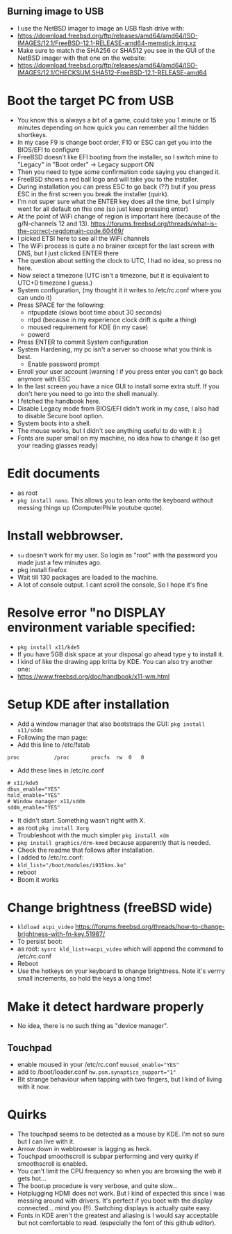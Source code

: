 ## Burning image to USB

- I use the NetBSD imager to image an USB flash drive with:
- https://download.freebsd.org/ftp/releases/amd64/amd64/ISO-IMAGES/12.1/FreeBSD-12.1-RELEASE-amd64-memstick.img.xz
- Make sure to match the SHA256 or SHA512 you see in the GUI of the NetBSD imager with that one on the website:
- https://download.freebsd.org/ftp/releases/amd64/amd64/ISO-IMAGES/12.1/CHECKSUM.SHA512-FreeBSD-12.1-RELEASE-amd64

# Boot the target PC from USB
- You know this is always a bit of a game, could take you 1 minute or 15 minutes depending on how quick you can remember all the hidden shortkeys.
- In my case F9 is change boot order, F10 or ESC can get you into the BIOS/EFI to configure
- FreeBSD doesn't like EFI booting from the installer, so I switch mine to "Legacy" in "Boot order" -> Legacy support ON
- Then you need to type some confirmation code saying you changed it.
- FreeBSD shows a red ball logo and will take you to the installer.
- During installation you can press ESC to go back (??) but if you press ESC in the first screen you break the installer (quirk).
- I'm not super sure what the ENTER key does all the time, but I simply went for all default on this one (so just keep pressing enter)
- At the point of WiFi change of region is important here (because of the g/N-channels 12 and 13). https://forums.freebsd.org/threads/what-is-the-correct-regdomain-code.60469/
- I picked ETSI here to see all the WiFi channels
- The WiFi process is quite a no brainer except for the last screen with DNS, but I just clicked ENTER there
- The question about setting the clock to UTC, I had no idea, so press no here.
- Now select a timezone (UTC isn't a timezone, but it is equivalent to UTC+0 timezone I guess.)
- System configuration, (my thought it it writes to /etc/rc.conf where you can undo it)
- Press SPACE for the following:
  - ntpupdate (slows boot time about 30 seconds)
  - ntpd (because in my experience clock drift is quite a thing)
  - moused requirement for KDE (in my case)
  - powerd
- Press ENTER to commit System configuration
- System Hardening, my pc isn't a server so choose what you think is best.
  - Enable password prompt
- Enroll your user account (warning ! if you press enter you can't go back anymore with ESC
- In the last screen you have a nice GUI to install some extra stuff. If you don't here you need to go into the shell manually.
- I fetched the handbook here. 
- Disable Legacy mode from BIOS/EFI didn't work in my case, I also had to disable Secure boot option.
- System boots into a shell.
- The mouse works, but I didn't see anything useful to do with it :)
- Fonts are super small on my machine, no idea how to change it (so get your reading glasses ready)

# Edit documents
- as root
- ```pkg install nano```. This allows you to lean onto the keyboard without messing things up (ComputerPhile youtube quote).



# Install webbrowser.
- ```su``` doesn't work for my user. So login as "root" with tha password you made just a few minutes ago.
- pkg install firefox
- Wait till 130 packages are loaded to the machine.
- A lot of console output. I cant scroll the console, So I hope it's fine

# Resolve error "no DISPLAY environment variable specified: 
- ```pkg install x11/kde5```
- If you have 5GB disk space at your disposal go ahead type y to install it.
- I kind of like the drawing app kritta by KDE. You can also try another one:
- https://www.freebsd.org/doc/handbook/x11-wm.html

# Setup KDE after installation
- Add a window manager that also bootstraps the GUI: ```pkg install x11/sddm```
- Following the man page:
- Add this line to /etc/fstab 
```
proc           /proc       procfs  rw  0   0
```
- Add these lines in /etc/rc.conf
```
# x11/kde5
dbus_enable="YES"
hald_enable="YES"
# Window manager x11/sddm
sddm_enable="YES"
```
- It didn't start. Something wasn't right with X.
- as root ```pkg install Xorg```
- Troubleshoot with the much simpler ```pkg install xdm```
- ```pkg install graphics/drm-kmod``` because apparently that is needed.
- Check the readme that follows after installation.
- I added to /etc/rc.conf:
- ```kld_list="/boot/modules/i915kms.ko" ```
- reboot
- Boom it works

# Change brightness (freeBSD wide)
- ```kldload acpi_video``` https://forums.freebsd.org/threads/how-to-change-brightness-with-fn-key.51987/
- To persist boot:
- as root: ```sysrc kld_list+=acpi_video``` which will append the command to /etc/rc.conf
- Reboot
- Use the hotkeys on your keyboard to change brightness. Note it's verrry small increments, so hold the keys a long time!

# Make it detect hardware properly
- No idea, there is no such thing as "device manager".
## Touchpad
- enable moused in your /etc/rc.conf ```moused_enable="YES"```
- add to /boot/loader.conf ```hw.psm.synaptics_support="1"```
- Bit strange behaviour when tapping with two fingers, but I kind of living with it now.

# Quirks
- The touchpad seems to be detected as a mouse by KDE. I'm not so sure but I can live with it.
- Arrow down in webbrowser is lagging as heck.
- Touchpad smoothscroll is subpar performing and very quirky if smoothscroll is enabled.
- You can't limit the CPU frequency so when you are browsing the web it gets hot...
- The bootup procedure is very verbose, and quite slow...
- Hotplugging HDMI does not work. But I kind of expected this since I was messing around with drivers. It's perfect if you boot with the display connected... mind you (!!). Switching displays is actually quite easy.
- Fonts in KDE aren't the greatest and aliasing is I would say acceptable but not comfortable to read. (especially the font of this github editor).
